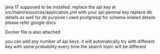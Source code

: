 java 17 supposed to be installed. 
replace the api key at src/main/resources/application.yml with your api peronal key
replace db details as well
for db purpose i used postgresql for schema related details please refer google docs

Docker file is also attached

you can add any number of api keys. it will automatically try with different key with same probability
every time the search topic will be different

